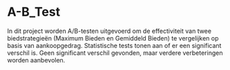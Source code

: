 # A-B_Test
In dit project worden A/B-testen uitgevoerd om de effectiviteit van twee biedstrategieën (Maximum Bieden en Gemiddeld Bieden) te vergelijken op basis van aankoopgedrag. Statistische tests tonen aan of er een significant verschil is. Geen significant verschil gevonden, maar verdere verbeteringen worden aanbevolen.
